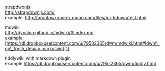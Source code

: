 strapdwonjs  
<http://strapdownjs.com/>  
example: <http://brontosaurusrex.mooo.com/files/markdown/test.html>

mdwiki  
<http://dynalon.github.io/mdwiki/#!index.md>  
example: [https://dl.dropboxusercontent.com/u/79532365/dwm/mdwiki.html#!dwm\_on\_fresh_debian.markdown][1]

tiddlywiki with markdown plugin  
example <https://dl.dropboxusercontent.com/u/79532365/dwm/tiddly.html>

 [1]: https://dl.dropboxusercontent.com/u/79532365/dwm/mdwiki.html#!dwm_on_fresh_debian.markdown